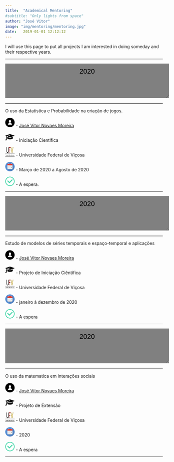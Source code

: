 ```yaml
---
title:  "Academical Mentoring"
#subtitle: "Only lights from space"
author: "José Vitor"
image: "img/mentoring/mentoring.jpg"
date:   2019-01-01 12:12:12
---
```


I will use this page to put all projects I am interested in doing someday and their respective years.

______________________________________
<textarea style="text-align: center;width:100%;height:90px;background-color:grey;color:black;border:none;padding:2%;font:22px/30px sans-serif;">
2020
</textarea>
______________________________________

O uso da Estatistica e Probabilidade  na criação de jogos.

<img src="img//icons//aluno.svg" width="30" height="30" /> - [José Vitor Novaes Moreira](http://buscatextual.cnpq.br/buscatextual/visualizacv.do?id=K2552768E6)

<img src="img//icons//chap.png" width="30" height="30" /> - Iniciação Cientifica

<img src="img//icons//UFV.jpg" width="30" height="30" /> - Universidade Federal de Viçosa

<img src="img//icons//cal.jpg" width="30" height="30" /> - Março de 2020 a Agosto de 2020

<img src="img//icons//finish.png" width="30" height="30" /> - A espera.


______________________________________
<textarea style="text-align: center;width:100%;height:90px;background-color:grey;color:black;border:none;padding:2%;font:22px/30px sans-serif;">
2020
</textarea>
______________________________________

Estudo de modelos de séries temporais e espaço-temporal e aplicações

<img src="img//icons//aluno.svg" width="30" height="30" /> - [José Vitor Novaes Moreira](http://buscatextual.cnpq.br/buscatextual/visualizacv.do?id=K2552768E6)

<img src="img//icons//chap.png" width="30" height="30" /> - Projeto de Iniciação Ciêntífica 

<img src="img//icons//UFV.jpg" width="30" height="30" /> - Universidade Federal de Viçosa  

<img src="img//icons//cal.jpg" width="30" height="30" /> - janeiro á dezembro de 2020

<img src="img//icons//finish.png" width="30" height="30" /> - A espera

______________________________________
<textarea style="text-align: center;width:100%;height:90px;background-color:grey;color:black;border:none;padding:2%;font:22px/30px sans-serif;">
2020
</textarea>
______________________________________

O uso da matematica em interações sociais

<img src="img//icons//aluno.svg" width="30" height="30" /> - [José Vitor Novaes Moreira](http://buscatextual.cnpq.br/buscatextual/visualizacv.do?id=K2552768E6)

<img src="img//icons//chap.png" width="30" height="30" /> - Projeto de Extensão 

<img src="img//icons//UFV.jpg" width="30" height="30" /> - Universidade Federal de Viçosa  

<img src="img//icons//cal.jpg" width="30" height="30" /> - 2020

<img src="img//icons//finish.png" width="30" height="30" /> - A espera

______________________________________
